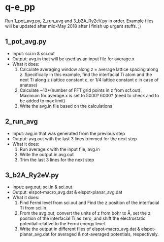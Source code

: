 # q-e_pp
Run 1_pot_avg.py, 2_run_avg and 3_b2A_Ry2eV.py in order.
Example files will be updated after mid-May 2018 after I finish up urgent stuffs. ;)

## 1_pot_avg.py 
* Input: sci.in & sci.out 
* Output: avg.in that will be used as an input file for average.x 
* What it does: 
	1) Calculate averaging window along z = average lattice spacing along z. Specifically in this example, find the interfacial Ti atom and the next Ti along z (lattice constant c, or 1/4 lattice constant c in case of anatase)
	2) Calculate ~10*(number of FFT grid points in z from scf.out). Maximum for average.x is set to 5000? 6000? (need to check and to be added to max limit)
	3) Write the avg.in file based on the calculations

## 2_run_avg 
* Input: avg.in that was generated from the previous step 
* Output: avg.out with the last 3 lines trimmed for the next step 
* What it does: 
	1) Run average.x with the input file, avg.in 
	2) Write the output in avg.out 
	3) Trim the last 3 lines for the next step

## 3_b2A_Ry2eV.py 
* Input: avg.out, sci.in & sci.out 
* Output: elspot-macro_avg.dat & elspot-planar_avg.dat 
* What it does:
	1) Find Fermi level from sci.out and Find the z position of the interfacial Ti from sci.in
	2) From the avg.out, convert the units of z from bohr to Å, set the z position of the interfacial Ti as zero, and shift the electrostatic potential relative to the Fermi energy level.
	3) Write the output in different files of elspot-macro_avg.dat & elspot-planar_avg.dat for averaged & not-averaged potentials, respectively.
